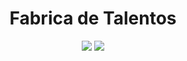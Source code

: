 <h1 align="center">Fabrica de Talentos</h1>

<p align="center">
<img src="http://img.shields.io/static/v1?label=STATUS&message=EM%20DESENVOLVIMENTO&color=GREEN&style=for-the-badge"/>
<img src="https://img.shields.io/github/stars/camilafernanda?style=social)"/>
</p>
